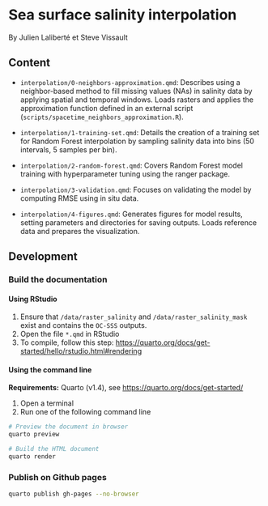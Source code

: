 # Sea surface salinity interpolation 

By Julien Laliberté et Steve Vissault

## Content

- `interpolation/0-neighbors-approximation.qmd`: Describes using a neighbor-based method to fill missing values (NAs) in salinity data by applying spatial and temporal windows. Loads rasters and applies the approximation function defined in an external script (`scripts/spacetime_neighbors_approximation.R`).
  
- `interpolation/1-training-set.qmd`: Details the creation of a training set for Random Forest interpolation by sampling salinity data into bins (50 intervals, 5 samples per bin). 

- `interpolation/2-random-forest.qmd`: Covers Random Forest model training with hyperparameter tuning using the ranger package.

- `interpolation/3-validation.qmd`: Focuses on validating the model by computing RMSE using in situ data.

- `interpolation/4-figures.qmd`: Generates figures for model results, setting parameters and directories for saving outputs.
Loads reference data and prepares the visualization.

## Development

### Build the documentation

#### Using RStudio

1. Ensure that `/data/raster_salinity` and `/data/raster_salinity_mask` exist and contains the `OC-SSS` outputs.
2. Open the file `*.qmd` in RStudio
3. To compile, follow this step: https://quarto.org/docs/get-started/hello/rstudio.html#rendering

#### Using the command line

**Requirements:** Quarto (v1.4), see https://quarto.org/docs/get-started/

1. Open a terminal
2. Run one of the following command line

```bash
# Preview the document in browser 
quarto preview 

# Build the HTML document
quarto render 
```

### Publish on Github pages

```bash
quarto publish gh-pages --no-browser
```
